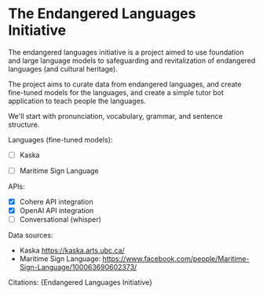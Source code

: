 # The Endangered Languages Initiative 

The endangered languages initiative is a project aimed to use foundation and large language models to safeguarding and revitalization of endangered languages (and cultural heritage).

The project aims to curate data from endangered languages, and create fine-tuned models for the languages, and create a simple tutor bot application to teach people the languages.   

We'll start with pronunciation, vocabulary, grammar, and sentence structure.

Languages (fine-tuned models):
- [ ] Kaska
- [ ] Maritime Sign Language



APIs:
- [x] Cohere API integration
- [x] OpenAI API integration
- [ ] Conversational (whisper)

Data sources:
- Kaska https://kaska.arts.ubc.ca/
- Maritime Sign Language: https://www.facebook.com/people/Maritime-Sign-Language/100063690602373/


Citations: 
{Endangered Languages Initiative}
